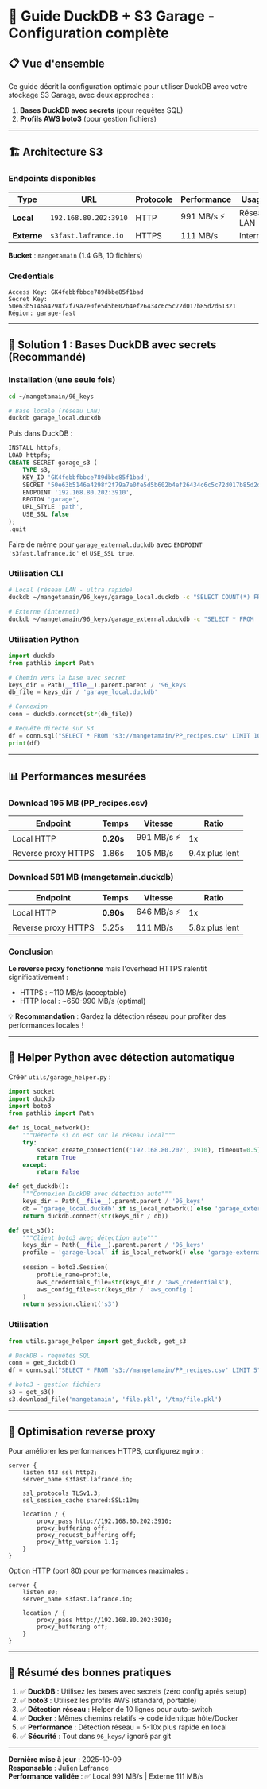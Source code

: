 # 🦆 Guide DuckDB + S3 Garage - Configuration complète

## 📋 Vue d'ensemble

Ce guide décrit la configuration optimale pour utiliser DuckDB avec votre stockage S3 Garage, avec deux approches :
1. **Bases DuckDB avec secrets** (pour requêtes SQL)
2. **Profils AWS boto3** (pour gestion fichiers)

---

## 🏗️ Architecture S3

### Endpoints disponibles

| Type | URL | Protocole | Performance | Usage |
|------|-----|-----------|-------------|-------|
| **Local** | `192.168.80.202:3910` | HTTP | 991 MB/s ⚡ | Réseau LAN |
| **Externe** | `s3fast.lafrance.io` | HTTPS | 111 MB/s | Internet |

**Bucket** : `mangetamain` (1.4 GB, 10 fichiers)

### Credentials

```
Access Key: GK4febbfbbce789dbbe85f1bad
Secret Key: 50e63b5146a4298f2f79a7e0fe5d5b602b4ef26434c6c5c72d017b85d2d61321
Région: garage-fast
```

---

## 🎯 Solution 1 : Bases DuckDB avec secrets (Recommandé)

### Installation (une seule fois)

```bash
cd ~/mangetamain/96_keys

# Base locale (réseau LAN)
duckdb garage_local.duckdb
```

Puis dans DuckDB :
```sql
INSTALL httpfs;
LOAD httpfs;
CREATE SECRET garage_s3 (
    TYPE s3,
    KEY_ID 'GK4febbfbbce789dbbe85f1bad',
    SECRET '50e63b5146a4298f2f79a7e0fe5d5b602b4ef26434c6c5c72d017b85d2d61321',
    ENDPOINT '192.168.80.202:3910',
    REGION 'garage',
    URL_STYLE 'path',
    USE_SSL false
);
.quit
```

Faire de même pour `garage_external.duckdb` avec `ENDPOINT 's3fast.lafrance.io'` et `USE_SSL true`.

### Utilisation CLI

```bash
# Local (réseau LAN - ultra rapide)
duckdb ~/mangetamain/96_keys/garage_local.duckdb -c "SELECT COUNT(*) FROM 's3://mangetamain/PP_recipes.csv'"

# Externe (internet)
duckdb ~/mangetamain/96_keys/garage_external.duckdb -c "SELECT * FROM 's3://mangetamain/PP_recipes.csv' LIMIT 5"
```

### Utilisation Python

```python
import duckdb
from pathlib import Path

# Chemin vers la base avec secret
keys_dir = Path(__file__).parent.parent / '96_keys'
db_file = keys_dir / 'garage_local.duckdb'

# Connexion
conn = duckdb.connect(str(db_file))

# Requête directe sur S3
df = conn.sql("SELECT * FROM 's3://mangetamain/PP_recipes.csv' LIMIT 10").df()
print(df)
```

---

## 📊 Performances mesurées

### Download 195 MB (PP_recipes.csv)

| Endpoint | Temps | Vitesse | Ratio |
|----------|-------|---------|-------|
| Local HTTP | **0.20s** | 991 MB/s ⚡ | 1x |
| Reverse proxy HTTPS | 1.86s | 105 MB/s | 9.4x plus lent |

### Download 581 MB (mangetamain.duckdb)

| Endpoint | Temps | Vitesse | Ratio |
|----------|-------|---------|-------|
| Local HTTP | **0.90s** | 646 MB/s ⚡ | 1x |
| Reverse proxy HTTPS | 5.25s | 111 MB/s | 5.8x plus lent |

### Conclusion

**Le reverse proxy fonctionne** mais l'overhead HTTPS ralentit significativement :
- HTTPS : ~110 MB/s (acceptable)
- HTTP local : ~650-990 MB/s (optimal)

💡 **Recommandation** : Gardez la détection réseau pour profiter des performances locales !

---

## 🔄 Helper Python avec détection automatique

Créer `utils/garage_helper.py` :

```python
import socket
import duckdb
import boto3
from pathlib import Path

def is_local_network():
    """Détecte si on est sur le réseau local"""
    try:
        socket.create_connection(('192.168.80.202', 3910), timeout=0.5)
        return True
    except:
        return False

def get_duckdb():
    """Connexion DuckDB avec détection auto"""
    keys_dir = Path(__file__).parent.parent / '96_keys'
    db = 'garage_local.duckdb' if is_local_network() else 'garage_external.duckdb'
    return duckdb.connect(str(keys_dir / db))

def get_s3():
    """Client boto3 avec détection auto"""
    keys_dir = Path(__file__).parent.parent / '96_keys'
    profile = 'garage-local' if is_local_network() else 'garage-external'
    
    session = boto3.Session(
        profile_name=profile,
        aws_credentials_file=str(keys_dir / 'aws_credentials'),
        aws_config_file=str(keys_dir / 'aws_config')
    )
    return session.client('s3')
```

### Utilisation

```python
from utils.garage_helper import get_duckdb, get_s3

# DuckDB - requêtes SQL
conn = get_duckdb()
df = conn.sql("SELECT * FROM 's3://mangetamain/PP_recipes.csv' LIMIT 5").df()

# boto3 - gestion fichiers
s3 = get_s3()
s3.download_file('mangetamain', 'file.pkl', '/tmp/file.pkl')
```

---

## 🔧 Optimisation reverse proxy

Pour améliorer les performances HTTPS, configurez nginx :

```nginx
server {
    listen 443 ssl http2;
    server_name s3fast.lafrance.io;
    
    ssl_protocols TLSv1.3;
    ssl_session_cache shared:SSL:10m;
    
    location / {
        proxy_pass http://192.168.80.202:3910;
        proxy_buffering off;
        proxy_request_buffering off;
        proxy_http_version 1.1;
    }
}
```

Option HTTP (port 80) pour performances maximales :

```nginx
server {
    listen 80;
    server_name s3fast.lafrance.io;
    
    location / {
        proxy_pass http://192.168.80.202:3910;
        proxy_buffering off;
    }
}
```

---

## 🎯 Résumé des bonnes pratiques

1. ✅ **DuckDB** : Utilisez les bases avec secrets (zéro config après setup)
2. ✅ **boto3** : Utilisez les profils AWS (standard, portable)
3. ✅ **Détection réseau** : Helper de 10 lignes pour auto-switch
4. ✅ **Docker** : Mêmes chemins relatifs → code identique hôte/Docker
5. ✅ **Performance** : Détection réseau = 5-10x plus rapide en local
6. ✅ **Sécurité** : Tout dans `96_keys/` ignoré par git

---

**Dernière mise à jour** : 2025-10-09  
**Responsable** : Julien Lafrance  
**Performance validée** : ✅ Local 991 MB/s | Externe 111 MB/s
